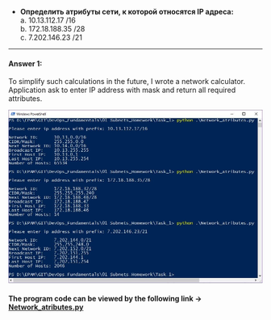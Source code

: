 
* **Определить атрибуты сети, к которой относятся IP адреса:**<br/>
a. 10.13.112.17 /16 <br/>
b. 172.18.188.35 /28 <br/>
c. 7.202.146.23 /21 <br/>
---
#### Answer 1:
To simplify such calculations in the future, I wrote a network calculator.<br/>
Application ask to enter IP address with mask and return all required attributes.<br/>

![](https://github.com/MikeBakinovski/DevOps_Fundamentals/blob/main/01%20Networking%20Essentials/01%20Subnets/Task_1/Net_Atr.JPG?raw=true)

#### The program code can be viewed by the following link -> [Network_atributes.py](https://github.com/MikeBakinovski/DevOps_Fundamentals/blob/main/01%20Networking%20Essentials/01%20Subnets/Task_1/Network_atributes.py)
